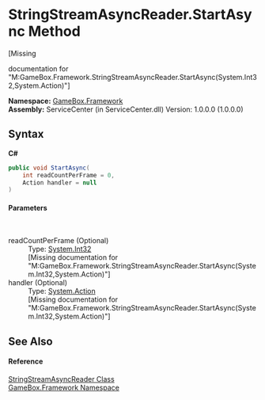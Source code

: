 # StringStreamAsyncReader.StartAsync Method 
 

\[Missing <summary> documentation for "M:GameBox.Framework.StringStreamAsyncReader.StartAsync(System.Int32,System.Action)"\]

**Namespace:**&nbsp;<a href="a8957fe6-9cc0-3a6d-cd5c-a2a246efee1e">GameBox.Framework</a><br />**Assembly:**&nbsp;ServiceCenter (in ServiceCenter.dll) Version: 1.0.0.0 (1.0.0.0)

## Syntax

**C#**<br />
``` C#
public void StartAsync(
	int readCountPerFrame = 0,
	Action handler = null
)
```


#### Parameters
&nbsp;<dl><dt>readCountPerFrame (Optional)</dt><dd>Type: <a href="http://msdn2.microsoft.com/zh-cn/library/td2s409d" target="_blank">System.Int32</a><br />\[Missing <param name="readCountPerFrame"/> documentation for "M:GameBox.Framework.StringStreamAsyncReader.StartAsync(System.Int32,System.Action)"\]</dd><dt>handler (Optional)</dt><dd>Type: <a href="http://msdn2.microsoft.com/zh-cn/library/bb534741" target="_blank">System.Action</a><br />\[Missing <param name="handler"/> documentation for "M:GameBox.Framework.StringStreamAsyncReader.StartAsync(System.Int32,System.Action)"\]</dd></dl>

## See Also


#### Reference
<a href="12ef0a15-b540-3e97-79d6-5b9155505784">StringStreamAsyncReader Class</a><br /><a href="a8957fe6-9cc0-3a6d-cd5c-a2a246efee1e">GameBox.Framework Namespace</a><br />